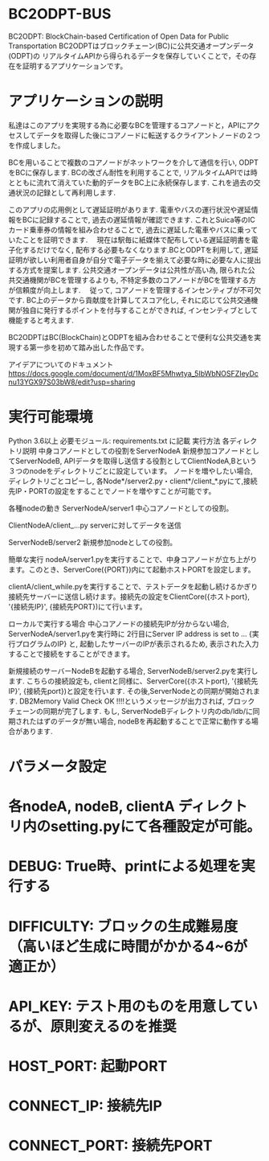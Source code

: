 # BC2ODPT-BUS
BC2ODPT: BlockChain-based Certification of Open Data for Public Transportation
BC2ODPTはブロックチェーン(BC)に公共交通オープンデータ(ODPT)の リアルタイムAPIから得られるデータを保存していくことで，その存在を証明するアプリケーションです。

# アプリケーションの説明
私達はこのアプリを実現する為に必要なBCを管理するコアノードと，APIにアクセスしてデータを取得した後にコアノードに転送するクライアントノードの２つを作成しました。

BCを用いることで複数のコアノードがネットワークを介して通信を行い, ODPTをBCに保存します. 
BCの改ざん耐性を利用することで, リアルタイムAPIでは時とともに流れて消えていた動的データをBC上に永続保存します.
これを過去の交通状況の記録として再利用します.

このアプリの応用例として遅延証明があります.
電車やバスの運行状況や遅延情報をBCに記録することで, 過去の遅延情報が確認できます. これとSuica等のICカード乗車券の情報を組み合わせることで, 過去に遅延した電車やバスに乗っていたことを証明できます. 
　現在は駅毎に紙媒体で配布している遅延証明書を電子化するだけでなく, 配布する必要もなくなります.BCとODPTを利用して, 遅延証明が欲しい利用者自身が自分で電子データを揃えて必要な時に必要な人に提出する方式を提案します.
公共交通オープンデータは公共性が高い為, 限られた公共交通機関がBCを管理するよりも, 不特定多数のコアノードがBCを管理する方が信頼度が向上します. 
　従って, コアノードを管理するインセンティブが不可欠です. BC上のデータから貢献度を計算してスコア化し, それに応じて公共交通機関が独自に発行するポイントを付与することができれば, インセンティブとして機能すると考えます.

BC2ODPTはBC(BlockChain)とODPTを組み合わせることで便利な公共交通を実現する第一歩を初めて踏み出した作品です。

アイデアについてのドキュメント
https://docs.google.com/document/d/1MoxBF5Mhwtya_5IbWbNOSFZIeyDcnu13YGX97S03bW8/edit?usp=sharing

# 実行可能環境
Python 3.6以上
必要モジュール: requirements.txt に記載
実行方法
各ディレクトリ説明
中身コアノードとしての役割をServerNodeA 新規参加コアノードとしてServerNodeB, APIデータを取得し送信する役割としてClientNodeA,Bという３つのnodeをディレクトリごとに設定しています。
ノードを増やしたい場合, ディレクトリごとコピーし, 各Node*/server2.py・client*/client_*.pyにて,接続先IP・PORTの設定をすることでノードを増やすことが可能です。

各種nodeの動き
ServerNodeA/server1
中心コアノードとしての役割。

ClientNodeA/client_...py
serverに対してデータを送信

ServerNodeB/server2
新規参加nodeとしての役割。

簡単な実行
nodeA/server1.pyを実行することで、中身コアノードが立ち上がります。このとき、ServerCore({PORT})内にて起動ホストPORTを設定します。

clientA/client_while.pyを実行することで、テストデータを起動し続けるかぎり接続先サーバーに送信し続けます。接続先の設定をClientCore({ホストport}, '{接続先IP}', {接続先PORT})にて行います。

ローカルで実行する場合
中心コアノードの接続先IPが分からない場合, ServerNodeA/server1.pyを実行時に
2行目にServer IP address is set to ... {実行プログラムのIP} と, 起動したサーバーのIPが表示されるため,
表示された入力することで接続をすることができます。

新規接続のサーバーNodeBを起動する場合, ServerNodeB/server2.pyを実行します.
こちらの接続設定も, clientと同様に、ServerCore({ホストport}, '{接続先IP}', {接続先port})と設定を行います.
その後,ServerNodeとの同期が開始されます. DB2Memory Valid Check OK !!!!というメッセージが出力されば, ブロックチェーンの同期が完了します.
もし, ServerNodeBディレクトリ内のdb/ldb/に同期されたはずのデータが無い場合, nodeBを再起動することで正常に動作する場合があります.

# パラメータ設定
# 各nodeA, nodeB, clientA ディレクトリ内のsetting.pyにて各種設定が可能。

# DEBUG: True時、printによる処理を実行する
# DIFFICULTY: ブロックの生成難易度（高いほど生成に時間がかかる4~6が適正か）
# API_KEY: テスト用のものを用意しているが、原則変えるのを推奨
# HOST_PORT: 起動PORT
# CONNECT_IP: 接続先IP
# CONNECT_PORT: 接続先PORT
